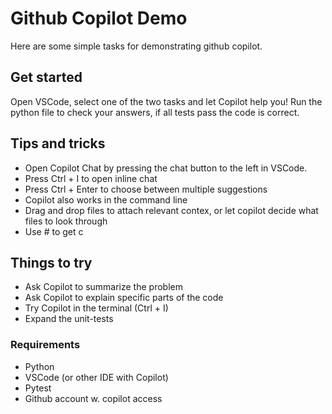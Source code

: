# Github Copilot Demo
Here are some simple tasks for demonstrating github copilot.

## Get started 
Open VSCode, select one of the two tasks and let Copilot help you!
Run the python file to check your answers, if all tests pass the code is correct.

## Tips and tricks
* Open Copilot Chat by pressing the chat button to the left in VSCode.
* Press Ctrl + I to open inline chat
* Press Ctrl + Enter to choose between multiple suggestions
* Copilot also works in the command line
* Drag and drop files to attach relevant contex, or let copilot decide what files to look through
* Use # to get c

## Things to try
* Ask Copilot to summarize the problem
* Ask Copilot to explain specific parts of the code
* Try Copilot in the terminal (Ctrl + I)
* Expand the unit-tests

### Requirements
* Python
* VSCode (or other IDE with Copilot)
* Pytest
* Github account w. copilot access



